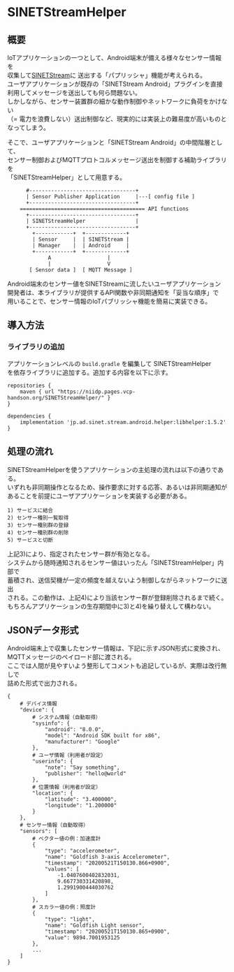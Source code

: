 <!--
Copyright (C) 2020-2021 National Institute of Informatics

Licensed to the Apache Software Foundation (ASF) under one
or more contributor license agreements.  See the NOTICE file
distributed with this work for additional information
regarding copyright ownership.  The ASF licenses this file
to you under the Apache License, Version 2.0 (the
"License"); you may not use this file except in compliance
with the License.  You may obtain a copy of the License at

  http://www.apache.org/licenses/LICENSE-2.0

Unless required by applicable law or agreed to in writing,
software distributed under the License is distributed on an
"AS IS" BASIS, WITHOUT WARRANTIES OR CONDITIONS OF ANY
KIND, either express or implied.  See the License for the
specific language governing permissions and limitations
under the License.
-->

# SINETStreamHelper

## 概要

IoTアプリケーションの一つとして、Android端末が備える様々なセンサー情報を  
収集して[SINETStream](https://nii-gakunin-cloud.github.io/sinetstream)に
送出する「パプリッシャ」機能が考えられる。  
ユーザアプリケーションが既存の「SINETStream Android」プラグインを直接  
利用してメッセージを送出しても何ら問題ない。  
しかしながら、センサー装置群の細かな動作制御やネットワークに負荷をかけない  
（= 電力を浪費しない）送出制御など、現実的には実装上の難易度が高いものと  
なってしまう。

そこで、ユーザアプリケーションと「SINETStream Android」の中間階層として、  
センサー制御およびMQTTプロトコルメッセージ送出を制御する補助ライブラリを  
「SINETStreamHelper」として用意する。

```
      #----------------------------------+
      | Sensor Publisher Application     |---[ config file ]
      +----------------------------------+
    ======================================== API functions
      +----------------------------------+
      | SINETStreamHelper                |
      +----------------------------------+
        +------------+  +-------------+
        | Sensor     |  | SINETStream |
        | Manager    |  | Android     |
        +------------+  +-------------+
             A                  |
             |                  V
       [ Sensor data ]  [ MQTT Message ]
```

Android端末のセンサー値をSINETStreamに流したいユーザアプリケーション  
開発者は、本ライブラリが提供するAPI関数や非同期通知を「妥当な順序」で  
用いることで、センサー情報のIoTパブリッシャ機能を簡易に実装できる。


## 導入方法

### ライブラリの追加

アプリケーションレベルの `build.gradle` を編集して SINETStreamHelper  
を依存ライブラリに追加する。追加する内容を以下に示す。

```
repositories {
    maven { url "https://niidp.pages.vcp-handson.org/SINETStreamHelper/" }
}

dependencies {
    implementation 'jp.ad.sinet.stream.android.helper:libhelper:1.5.2'
}
```


## 処理の流れ

SINETStreamHelperを使うアプリケーションの主処理の流れは以下の通りである。  
いずれも非同期操作となるため、操作要求に対する応答、あるいは非同期通知が  
あることを前提にユーザアプリケーションを実装する必要がある。

```
1) サービスに結合
2) センサー種別一覧取得
3) センサー種別群の登録
4) センサー種別群の削除
5) サービスと切断
```

上記3)により、指定されたセンサー群が有効となる。  
システムから随時通知されるセンサー値はいったん「SINETStreamHelper」内部で  
蓄積され、送信契機が一定の頻度を越えないよう制御しながらネットワークに送出  
される。この動作は、上記4)により当該センサー群が登録削除されるまで続く。  
もちろんアプリケーションの生存期間中に3)と4)を繰り替えして構わない。


## JSONデータ形式

Android端末上で収集したセンサー情報は、下記に示すJSON形式に変換され、  
MQTTメッセージのペイロード部に渡される。  
ここでは人間が見やすいよう整形してコメントも追記しているが、実際は改行無しで  
詰めた形式で出力される。
```
{
    # デバイス情報
    "device": {
        # システム情報（自動取得）
        "sysinfo": {
            "android": "8.0.0",
            "model": "Android SDK built for x86",
            "manufacturer": "Google"
        },
        # ユーザ情報（利用者が設定）
        "userinfo": {
            "note": "Say something",
            "publisher": "hello@world"
        },
        # 位置情報（利用者が設定）
        "location": {
            "latitude": "3.400000",
            "longitude": "1.200000"
        }
    },
    # センサー情報（自動取得）
    "sensors": [
        # ベクター値の例：加速度計
        {
            "type": "accelerometer",
            "name": "Goldfish 3-axis Accelerometer",
            "timestamp": "20200521T150130.866+0900",
            "values": [
                -1.0407600402832031,
                9.667730331420898,
                1.2991900444030762
            ]
        },
        # スカラー値の例：照度計
        {
            "type": "light",
            "name": "Goldfish Light sensor",
            "timestamp": "20200521T150130.865+0900",
            "value": 9894.7001953125
        },
        ...
    ]
}
```

